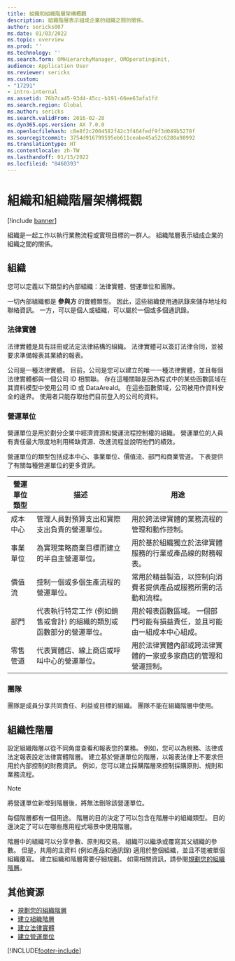 ```yaml
---
title: 組織和組織階層架構概觀
description: 組織階層表示組成企業的組織之間的關係。
author: sericks007
ms.date: 01/03/2022
ms.topic: overview
ms.prod: ''
ms.technology: ''
ms.search.form: OMHierarchyManager, OMOperatingUnit,
audience: Application User
ms.reviewer: sericks
ms.custom:
- "17291"
- intro-internal
ms.assetid: 76b7ca45-93d4-45cc-b191-66ee63afa1fd
ms.search.region: Global
ms.author: sericks
ms.search.validFrom: 2016-02-28
ms.dyn365.ops.version: AX 7.0.0
ms.openlocfilehash: c8e8f2c2004582f42c3f464fedf9f3d049b5278f
ms.sourcegitcommit: 3754d916799595eb611ceabe45a52c6280a98992
ms.translationtype: HT
ms.contentlocale: zh-TW
ms.lasthandoff: 01/15/2022
ms.locfileid: "8460393"
---
```

# <a name="organizations-and-organizational-hierarchies-overview"></a>組織和組織階層架構概觀

[!include [banner](../includes/banner.md)]

組織是一起工作以執行業務流程或實現目標的一群人。 組織階層表示組成企業的組織之間的關係。

## <a name="organizations"></a>組織

您可以定義以下類型的內部組織：法律實體、營運單位和團隊。

一切內部組織都是 **參與方** 的實體類型。 因此，這些組織使用通訊錄來儲存地址和聯絡資訊。 一方，可以是個人或組織，可以屬於一個或多個通訊錄。

### <a name="legal-entities"></a>法律實體

法律實體是具有註冊或法定法律結構的組織。 法律實體可以簽訂法律合同，並被要求準備報表其業績的報表。

公司是一種法律實體。 目前，公司是您可以建立的唯一一種法律實體，並且每個法律實體都與一個公司 ID 相關聯。 存在這種關聯是因為程式中的某些函數區域在其資料模型中使用公司 ID 或 DataAreaId。 在這些函數領域，公司被用作資料安全的邊界。 使用者只能存取他們目前登入的公司的資料。

### <a name="operating-units"></a>營運單位

營運單位是用於劃分企業中經濟資源和營運流程控制權的組織。 營運單位的人員有責任最大限度地利用稀缺資源、改進流程並說明他們的績效。

營運單位的類型包括成本中心、事業單位、價值流、部門和商業管道。 下表提供了有關每種營運單位的更多資訊。

| 營運單位類型 | 描述 | 用途 |
|---------------------|-------------|---------|
| 成本中心         | 管理人員對預算支出和實際支出負責的營運單位。 | 用於跨法律實體的業務流程的管理和動作控制。 |
| 事業單位       | 為實現策略商業目標而建立的半自主營運單位。 | 用於基於組織獨立於法律實體服務的行業或產品線的財務報表。 |
| 價值流        | 控制一個或多個生產流程的營運單位。 | 常用於精益製造，以控制向消費者提供產品或服務所需的活動和流程。 |
| 部門          | 代表執行特定工作 (例如銷售或會計) 的組織的類別或函數部分的營運單位。 | 用於報表函數區域。 一個部門可能有損益責任，並且可能由一組成本中心組成。 |
| 零售管道      | 代表實體店、線上商店或呼叫中心的營運單位。 | 用於法律實體內部或跨法律實體的一家或多家商店的管理和營運控制。 |

### <a name="teams"></a>團隊

團隊是成員分享共同責任、利益或目標的組織。 團隊不能在組織階層中使用。

## <a name="organizational-hierarchies"></a>組織性階層

設定組織階層以從不同角度查看和報表您的業務。 例如，您可以為稅務、法律或法定報表設定法律實體階層。 建立基於營運單位的階層，以報表法律上不要求但用於內部控制的財務資訊。 例如，您可以建立採購階層來控制採購原則、規則和業務流程。

> [!NOTE]
> 將營運單位新增到階層後，將無法刪除該營運單位。 

每個階層都有一個用途。 階層的目的決定了可以包含在階層中的組織類型。 目的還決定了可以在哪些應用程式場景中使用階層。

階層中的組織可以分享參數、原則和交易。 組織可以繼承或覆寫其父組織的參數。 但是，共用的主資料 (例如產品和通訊錄) 適用於整個組織，並且不能被單個組織覆寫。 建立組織和階層需要仔細規劃。 如需相關資訊，請參閱[規劃您的組織階層](plan-organizational-hierarchy.md)。

## <a name="additional-resources"></a>其他資源
- [規劃您的組織階層](plan-organizational-hierarchy.md)
- [建立組織階層](tasks/create-organization-hierarchy.md)
- [建立法律實體](tasks/create-legal-entity.md)
- [建立營運單位](tasks/create-operating-unit.md)



[!INCLUDE[footer-include](../../../includes/footer-banner.md)]
